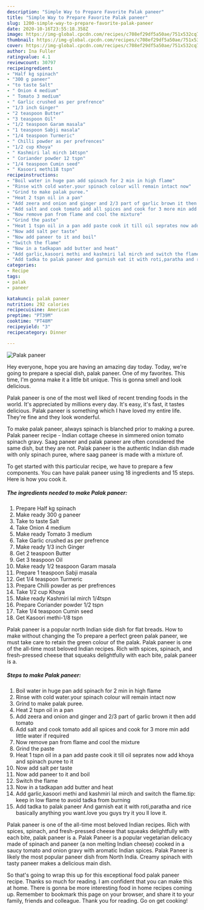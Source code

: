 ```yaml
---
description: "Simple Way to Prepare Favorite Palak paneer"
title: "Simple Way to Prepare Favorite Palak paneer"
slug: 1200-simple-way-to-prepare-favorite-palak-paneer
date: 2020-10-16T23:55:18.358Z
image: https://img-global.cpcdn.com/recipes/c708ef29df5a50ae/751x532cq70/palak-paneer-recipe-main-photo.jpg
thumbnail: https://img-global.cpcdn.com/recipes/c708ef29df5a50ae/751x532cq70/palak-paneer-recipe-main-photo.jpg
cover: https://img-global.cpcdn.com/recipes/c708ef29df5a50ae/751x532cq70/palak-paneer-recipe-main-photo.jpg
author: Ina Fuller
ratingvalue: 4.1
reviewcount: 30797
recipeingredient:
- "Half kg spinach"
- "300 g paneer"
- "to taste Salt"
- " Onion 4 medium"
- " Tomato 3 medium"
- " Garlic crushed as per prefrence"
- "1/3 inch Ginger"
- "2 teaspoon Butter"
- "3 teaspoon Oil"
- "1/2 teaspoon Garam masala"
- "1 teaspoon Sabji masala"
- "1/4 teaspoon Turmeric"
- " Chilli powder as per prefrences"
- "1/2 cup Khoya"
- " Kashmiri lal mirch 14tspn"
- " Coriander powder 12 tspn"
- "1/4 teaspoon Cumin seed"
- " Kasoori methi18 tspn"
recipeinstructions:
- "Boil water in huge pan add spinach for 2 min in high flame"
- "Rinse with cold water.your spinach colour will remain intact now"
- "Grind to make palak puree."
- "Heat 2 tspn oil in a pan"
- "Add zeera and onion and ginger and 2/3 part of garlic brown it then add tomato"
- "Add salt and cook tomato add all spices and cook for 3 more min add little water if required"
- "Now remove pan from flame and cool the mixture"
- "Grind the paste"
- "Heat 1 tspn oil in a pan add paste cook it till oil seprates now add khoya and spinach puree to it"
- "Now add salt per taste"
- "Now add paneer to it and boil"
- "Switch the flame"
- "Now in a tadkapan add butter and heat"
- "Add garlic,kasoori methi and kashmiri lal mirch and switch the flame.tip: keep in low flame to avoid tadka from burning"
- "Add tadka to palak paneer And garnish eat it with roti,paratha and rice basically anything you want.love you guys try it you ll love it."
categories:
- Recipe
tags:
- palak
- paneer

katakunci: palak paneer 
nutrition: 292 calories
recipecuisine: American
preptime: "PT39M"
cooktime: "PT48M"
recipeyield: "3"
recipecategory: Dinner

---
```



![Palak paneer](https://img-global.cpcdn.com/recipes/c708ef29df5a50ae/751x532cq70/palak-paneer-recipe-main-photo.jpg)

Hey everyone, hope you are having an amazing day today. Today, we're going to prepare a special dish, palak paneer. One of my favorites. This time, I'm gonna make it a little bit unique. This is gonna smell and look delicious.

Palak paneer is one of the most well liked of recent trending foods in the world. It's appreciated by millions every day. It's easy, it's fast, it tastes delicious. Palak paneer is something which I have loved my entire life. They're fine and they look wonderful.

To make palak paneer, always spinach is blanched prior to making a puree. Palak paneer recipe - Indian cottage cheese in simmered onion tomato spinach gravy. Saag paneer and palak paneer are often considered the same dish, but they are not. Palak paneer is the authentic Indian dish made with only spinach puree, where saag paneer is made with a mixture of.


To get started with this particular recipe, we have to prepare a few components. You can have palak paneer using 18 ingredients and 15 steps. Here is how you cook it.

<!--inarticleads1-->

##### The ingredients needed to make Palak paneer:

1. Prepare Half kg spinach
1. Make ready 300 g paneer
1. Take to taste Salt
1. Take  Onion 4 medium
1. Make ready  Tomato 3 medium
1. Take  Garlic crushed as per prefrence
1. Make ready 1/3 inch Ginger
1. Get 2 teaspoon Butter
1. Get 3 teaspoon Oil
1. Make ready 1/2 teaspoon Garam masala
1. Prepare 1 teaspoon Sabji masala
1. Get 1/4 teaspoon Turmeric
1. Prepare  Chilli powder as per prefrences
1. Take 1/2 cup Khoya
1. Make ready  Kashmiri lal mirch 1/4tspn
1. Prepare  Coriander powder 1/2 tspn
1. Take 1/4 teaspoon Cumin seed
1. Get  Kasoori methi-1/8 tspn


Palak paneer is a popular north Indian side dish for flat breads. How to make without changing the To prepare a perfect green palak paneer, we must take care to retain the green colour of the palak. Palak paneer is one of the all-time most beloved Indian recipes. Rich with spices, spinach, and fresh-pressed cheese that squeaks delightfully with each bite, palak paneer is a. 

<!--inarticleads2-->

##### Steps to make Palak paneer:

1. Boil water in huge pan add spinach for 2 min in high flame
1. Rinse with cold water.your spinach colour will remain intact now
1. Grind to make palak puree.
1. Heat 2 tspn oil in a pan
1. Add zeera and onion and ginger and 2/3 part of garlic brown it then add tomato
1. Add salt and cook tomato add all spices and cook for 3 more min add little water if required
1. Now remove pan from flame and cool the mixture
1. Grind the paste
1. Heat 1 tspn oil in a pan add paste cook it till oil seprates now add khoya and spinach puree to it
1. Now add salt per taste
1. Now add paneer to it and boil
1. Switch the flame
1. Now in a tadkapan add butter and heat
1. Add garlic,kasoori methi and kashmiri lal mirch and switch the flame.tip: keep in low flame to avoid tadka from burning
1. Add tadka to palak paneer And garnish eat it with roti,paratha and rice basically anything you want.love you guys try it you ll love it.


Palak paneer is one of the all-time most beloved Indian recipes. Rich with spices, spinach, and fresh-pressed cheese that squeaks delightfully with each bite, palak paneer is a. Palak Paneer is a popular vegetarian delicacy made of spinach and paneer (a non melting Indian cheese) cooked in a saucy tomato and onion gravy with aromatic Indian spices. Palak Paneer is likely the most popular paneer dish from North India. Creamy spinach with tasty paneer makes a delicious main dish. 

So that's going to wrap this up for this exceptional food palak paneer recipe. Thanks so much for reading. I am confident that you can make this at home. There is gonna be more interesting food in home recipes coming up. Remember to bookmark this page on your browser, and share it to your family, friends and colleague. Thank you for reading. Go on get cooking!
